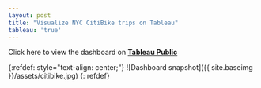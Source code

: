 ```yaml
---
layout: post
title: "Visualize NYC CitiBike trips on Tableau"
tableau: 'true'
---
```


Click here to view the dashboard on **[Tableau Public](https://public.tableau.com/shared/G92KWJQG7?:display_count=y&:origin=viz_share_link)**

{:refdef: style="text-align: center;"}
![Dashboard snapshot]({{ site.baseimg }}/assets/citibike.jpg)
{: refdef}

